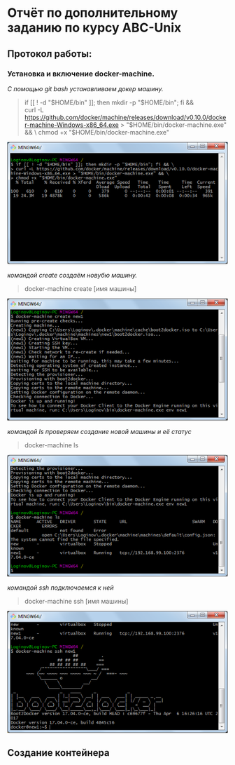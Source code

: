 # Отчёт по дополнительному заданию по курсу ABC-Unix
## Протокол  работы:
### Установка и включение docker-machine.

*С помощью git bash устанавливаем докер машину.*

>if [[ ! -d "$HOME/bin" ]]; then mkdir -p "$HOME/bin"; fi && \
>curl -L https://github.com/docker/machine/releases/download/v0.10.0/docker-machine-Windows-x86_64.exe > "$HOME/bin/docker-machine.exe" && \
>chmod +x "$HOME/bin/docker-machine.exe"
  
![1](/images/1.png)

*командой create создаём новубю машину.*

>docker-machine create [имя машины]
  
![2](/images/2.png)

*командой ls проверяем создание новой машины и её статус*

>docker-machine ls

![3](/images/3.png)

*командой ssh подключаемся к ней*

>docker-machine ssh [имя машины]

![4](/images/4.png)

## Создание контейнера
